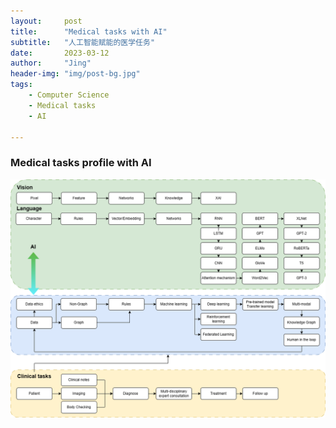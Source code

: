 ```yaml
---
layout:     post
title:      "Medical tasks with AI"
subtitle:   "人工智能赋能的医学任务"
date:       2023-03-12
author:     "Jing"
header-img: "img/post-bg.jpg"
tags:
    - Computer Science
    - Medical tasks
    - AI

---
```



### Medical tasks profile with AI

![MedAI profile](https://github.com/jizhang02/Figure-Factory/blob/6a1015bd3b2bd1f8b77d002c03391ef8233baa3e/Fig_CS/medai.png)
